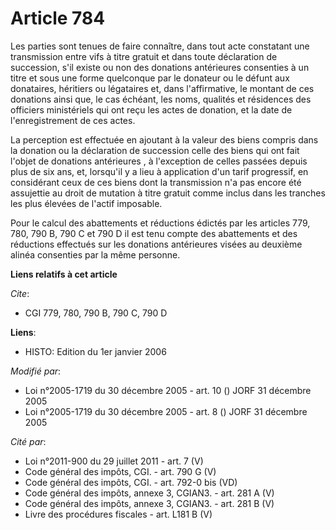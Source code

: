 # Article 784

Les parties sont tenues de faire connaître, dans tout acte constatant une transmission entre vifs à titre gratuit et dans
toute déclaration de succession, s'il existe ou non des donations antérieures consenties à un titre et sous une forme
quelconque par le donateur ou le défunt aux donataires, héritiers ou légataires et, dans l'affirmative, le montant de ces
donations ainsi que, le cas échéant, les noms, qualités et résidences des officiers ministériels qui ont reçu les actes de
donation, et la date de l'enregistrement de ces actes.

La perception est effectuée en ajoutant à la valeur des biens compris dans la donation ou la déclaration de succession celle
des biens qui ont fait l'objet de donations antérieures , à l'exception de celles passées depuis plus de six ans, et,
lorsqu'il y a lieu à application d'un tarif progressif, en considérant ceux de ces biens dont la transmission n'a pas encore
été assujettie au droit de mutation à titre gratuit comme inclus dans les tranches les plus élevées de l'actif imposable.

Pour le calcul des abattements et réductions édictés par les articles 779, 780, 790 B, 790 C et 790 D il est tenu compte des
abattements et des réductions effectués sur les donations antérieures visées au deuxième alinéa consenties par la même
personne.

**Liens relatifs à cet article**

_Cite_:

  - CGI 779, 780, 790 B, 790 C, 790 D

**Liens**:

  - HISTO: Edition du 1er janvier 2006

_Modifié par_:

  - Loi n°2005-1719 du 30 décembre 2005 - art. 10 () JORF 31 décembre 2005
  - Loi n°2005-1719 du 30 décembre 2005 - art. 8 () JORF 31 décembre 2005

_Cité par_:

  - Loi n°2011-900 du 29 juillet 2011 - art. 7 (V)
  - Code général des impôts, CGI. - art. 790 G (V)
  - Code général des impôts, CGI. - art. 792-0 bis (VD)
  - Code général des impôts, annexe 3, CGIAN3. - art. 281 A (V)
  - Code général des impôts, annexe 3, CGIAN3. - art. 281 B (V)
  - Livre des procédures fiscales - art. L181 B (V)
